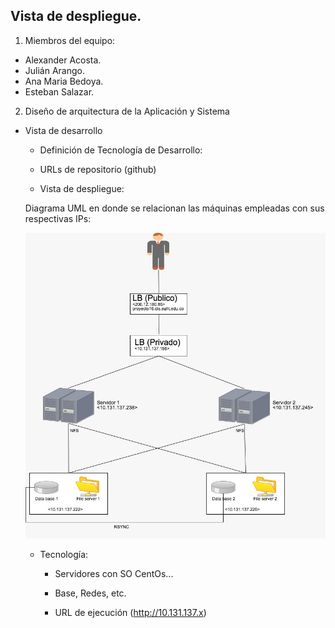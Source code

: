 ## Vista de despliegue.

1. Miembros del equipo:

  * Alexander Acosta.
  * Julián Arango.
  * Ana Maria Bedoya.
  * Esteban Salazar.


2. Diseño	de	arquitectura	de	la	Aplicación	y	Sistema
  *  Vista	de	desarrollo
      * Definición	de	Tecnología	de	Desarrollo:

      * URLs	de	repositorio	(github)
      *  Vista	de	despliegue:

        Diagrama UML en donde se relacionan las máquinas empleadas con sus respectivas IPs:

      ![](/Documentos/images/uml.jpeg)
      * Tecnología:

          * Servidores con SO CentOs...
          * Base,	Redes,	etc.


          *  URL	de	ejecución	(http://10.131.137.x)		
